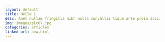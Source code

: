 ```yaml
---
layout: default
title: Hello 1
desc: Amet nullam fringilla nibh nulla convallis tique ante proin sociis accumsan lobortis. Auctor etiam porttitor phasellus tempus cubilia ultrices tempor sagittis. Nisl fermentum consequat integer interdum.
img: images/pic07.jpg
categories: articles
linked-url: new.html
---
```

